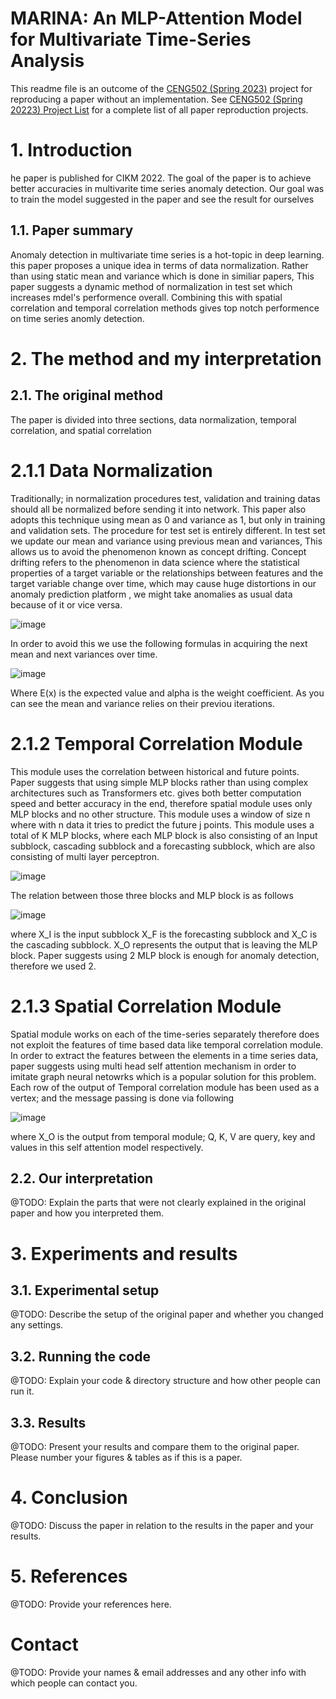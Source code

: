 # MARINA: An MLP-Attention Model for Multivariate Time-Series Analysis

This readme file is an outcome of the [CENG502 (Spring 2023)](https://ceng.metu.edu.tr/~skalkan/ADL/) project for reproducing a paper without an implementation. See [CENG502 (Spring 20223) Project List](https://github.com/CENG502-Projects/CENG502-Spring2023) for a complete list of all paper reproduction projects.

# 1. Introduction

he paper is published for CIKM 2022. The goal of the paper is to achieve better accuracies in multivarite time series anomaly detection.  Our goal was to train the model suggested in the paper 
and see the result for ourselves

## 1.1. Paper summary

Anomaly detection in multivariate time series is a hot-topic in deep learning. this paper proposes a unique idea in terms of data normalization. Rather than using static mean and variance which is done in similiar papers, This paper suggests a dynamic method of normalization in test set which increases mdel's performence overall. Combining this with spatial correlation and temporal correlation methods gives top notch performence on time series anomly detection. 

# 2. The method and my interpretation

## 2.1. The original method

The paper is divided into three sections, data normalization, temporal correlation, and spatial correlation 

# 2.1.1 Data Normalization
Traditionally; in normalization procedures test, validation and training datas should all be normalized before sending it into network. This paper also adopts this technique using mean as 0 and variance as 1, but only in training and validation sets. The procedure for test set is entirely different. In test set we update our mean and variance using previous mean and variances, This allows us to avoid the phenomenon known as concept drifting. Concept drifting refers to the phenomenon in data science where the statistical properties of a target variable or the relationships between features and the target variable change over time, which may cause huge distortions in our anomaly prediction platform , we might take anomalies as usual data because of it or vice versa. 

![image](https://github.com/Batucan2601/MARINA/assets/52931384/b59a8894-b9bf-46e0-af97-3e7eaffc6fd8)

In order to avoid this we use the following formulas in acquiring the next mean and next variances over time. 

![image](https://github.com/Batucan2601/MARINA/assets/52931384/7af2858a-1837-4919-98de-f6e670ee4a04)

Where E(x) is the expected value and  alpha is the weight coefficient. As you can see the mean and variance relies on their previou iterations.

# 2.1.2 Temporal Correlation Module
This module uses the correlation between historical and future points. Paper suggests that using simple MLP blocks rather than using complex architectures such as Transformers etc. gives both better computation speed and better accuracy in the end, therefore spatial module uses only MLP blocks and no other structure.
This module uses a window of size n  where with n data it tries to predict the future j points. This module uses a total of K MLP blocks, where each MLP block is also consisting of an Input subblock, cascading subblock and a forecasting subblock, which are also consisting of multi layer perceptron.

![image](https://github.com/Batucan2601/MARINA/assets/52931384/09cf59ea-4342-4a61-ba97-15d218cfa097)

The relation between those three blocks and MLP block is as follows

![image](https://github.com/Batucan2601/MARINA/assets/52931384/8e5fe23d-4a6c-4a8b-930e-5a6bb45ec4bc)

where X_I is the input subblock X_F is the forecasting subblock and X_C is the cascading subblock. X_O represents the output that is leaving the MLP block.
Paper suggests using 2 MLP block is enough for anomaly detection, therefore we used 2. 

# 2.1.3 Spatial Correlation Module

Spatial module works on each of the time-series separately therefore does not exploit the features of time based data like temporal correlation module. In order to extract the features between the elements in a time series data, paper suggests using multi head self attention mechanism in order to imitate graph neural netowrks which is a popular solution for this problem.
Each row of the output of Temporal correlation module has been used as a vertex; and the message passing is done via following

![image](https://github.com/Batucan2601/MARINA/assets/52931384/d986a80a-fb0b-4621-b783-79964c1f112c)

where X_O is the output from temporal module; Q, K, V are query, key and values in this self attention model respectively. 


## 2.2. Our interpretation 

@TODO: Explain the parts that were not clearly explained in the original paper and how you interpreted them.

# 3. Experiments and results

## 3.1. Experimental setup

@TODO: Describe the setup of the original paper and whether you changed any settings.

## 3.2. Running the code

@TODO: Explain your code & directory structure and how other people can run it.

## 3.3. Results

@TODO: Present your results and compare them to the original paper. Please number your figures & tables as if this is a paper.

# 4. Conclusion

@TODO: Discuss the paper in relation to the results in the paper and your results.

# 5. References

@TODO: Provide your references here.

# Contact

@TODO: Provide your names & email addresses and any other info with which people can contact you.
